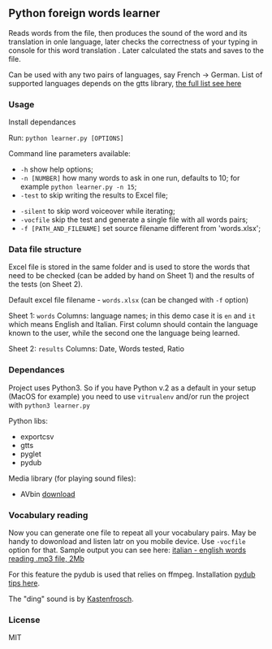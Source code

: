 
## Python foreign words learner

Reads words from the file, then produces the sound of the word and its translation in onle language, later checks the correctness of your typing in console for this word translation . Later calculated the stats and saves to the file.

Can be used with any two pairs of languages, say French -> German. List of supported languages depends on the gtts library, [the full list see here](https://pypi.python.org/pypi/gTTS)

### Usage

Install dependances

Run: `python learner.py [OPTIONS]`

Command line parameters available:

 - `-h` show help options;
 - `-n [NUMBER]` how many words to ask in one run, defaults to 10; for example `python learner.py -n 15`;
 - `-test` to skip writing the results to Excel file;
 <!--- `-r` reverse Excel file collumns;-->
 - `-silent` to skip word voiceover while iterating;
 - `-vocfile` skip the test and generate a single file with all words pairs;
 - `-f [PATH_AND_FILENAME]` set source filename different from 'words.xlsx';

### Data file structure

Excel file is stored in the same folder and is used to store the words that need to be checked (can be added by hand on Sheet 1) and the results of the tests (on Sheet 2).

Default excel file filename - `words.xlsx` (can be changed with `-f` option)

Sheet 1: `words`
Columns: language names; in this demo case it is `en` and `it` which means English and Italian.
First column should contain the language known to the user, while the second one the language being learned.

Sheet 2: `results`
Columns: Date, Words tested, Ratio

### Dependances

Project uses Python3. So if you have Python v.2 as a default in your setup (MacOS for example) you need to use `vitrualenv` and/or run the project with `python3 learner.py`

Python libs:
 - exportcsv
 - gtts
 - pyglet
 - pydub

Media library (for playing sound files):
 - AVbin [download](https://avbin.github.io/AVbin/Download.html)

 <!--### Description in jupyter

 To run use `jupyter notebook` when in the project folder. And the open a `word_reader.ipynb` file.-->

 ### Vocabulary reading
 
 Now you can generate one file to repeat all your vocabulary pairs. May be handy to dowonload and listen latr on you mobile device. Use `-vocfile` option for that. Sample output you can see here: [italian - english words reading .mp3 file, 2Mb](http://picosong.com/pAB2)

 For this feature the pydub is used that relies on ffmpeg. Installation [pydub tips here](https://github.com/jiaaro/pydub#installation).

 The "ding" sound is by [Kastenfrosch](https://www.freesound.org/people/Kastenfrosch/sounds/162464/).

 ### License

 MIT
